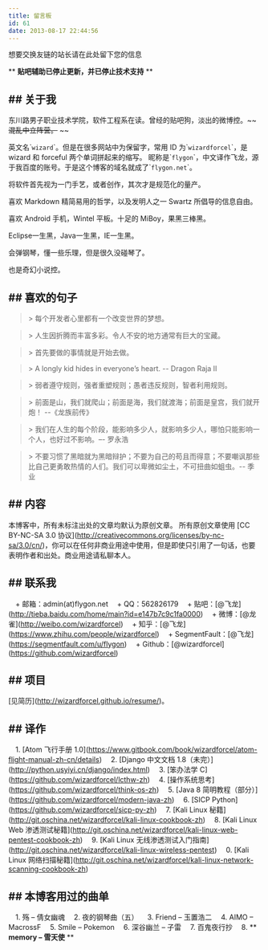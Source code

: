 ```yaml
---
title: 留言板
id: 61
date: 2013-08-17 22:44:56
---
```


想要交换友链的站长请在此处留下您的信息

\*\* **贴吧辅助已停止更新，并已停止技术支持** \*\*

## \#\# 关于我

东川路男子职业技术学院，软件工程系在读。曾经的贴吧狗，淡出的微博控。~~ ~~混乱中立阵营。~~ ~~

英文名\``wizard`\`。但是在很多网站中为保留字，常用 ID 为\``wizardforcel`\`，是 wizard 和 forceful 两个单词拼起来的缩写。
昵称是\``flygon`\`，中文译作飞龙，源于我百度的账号。于是这个博客的域名就成了\``flygon.net`\`。

将软件首先视为一门手艺，或者创作，其次才是规范化的量产。

喜欢 Markdown 精简易用的哲学，以及发明人之一 Swartz 所倡导的信息自由。

喜欢 Android 手机，Wintel 平板。十足的 MiBoy，果黑三棒黑。

Eclipse一生黑，Java一生黑，IE一生黑。

会弹钢琴，懂一些乐理，但是很久没碰琴了。

也是奇幻小说控。

## \#\# 喜欢的句子

> \> 每个开发者心里都有一个改变世界的梦想。

> \> 人生因折腾而丰富多彩。令人不安的地方通常有巨大的宝藏。

> \> 首先要做的事情就是开始去做。

> \> A longly kid hides in everyone’s heart. -- Dragon Raja II

> \> 弱者遵守规则，强者重塑规则；愚者违反规则，智者利用规则。

> \> 前面是山，我们就爬山；前面是海，我们就渡海；前面是皇宫，我们就开炮！ --《龙族前传》

> \> 我们在人生的每个阶段，能影响多少人，就影响多少人，哪怕只能影响一个人，也好过不影响。–- 罗永浩

> \> 不要习惯了黑暗就为黑暗辩护；不要为自己的苟且而得意；不要嘲讽那些比自己更勇敢热情的人们。我们可以卑微如尘土，不可扭曲如蛆虫。-- 季业

## \#\# 内容

本博客中，所有未标注出处的文章均默认为原创文章。
所有原创文章使用 \[CC BY-NC-SA 3.0 协议\]\(<http://creativecommons.org/licenses/by-nc-sa/3.0/cn/>\)，你可以在任何非商业用途中使用，但是即使只引用了一句话，也要表明作者和出处。商业用途请私聊本人。

## \#\# 联系我

　\+   邮箱：admin(at)flygon.net
　\+   QQ：562826179
　\+   贴吧：\[@飞龙\]\(<http://tieba.baidu.com/home/main?id=e147b7c9c1fa0000>\)
　\+   微博：\[@龙雀\]\(<http://weibo.com/wizardforcel>\)
　\+   知乎：\[@飞龙\]\(<https://www.zhihu.com/people/wizardforcel>\)
　\+   SegmentFault：\[@飞龙\]\(<https://segmentfault.com/u/flygon>\)
　\+   Github：\[@wizardforcel\]\(<https://github.com/wizardforcel>\)

## \#\# 项目

\[见简历\]\(<http://wizardforcel.github.io/resume/>\)。

## \#\# 译作

　1\.  \[Atom 飞行手册 1.0\]\(<https://www.gitbook.com/book/wizardforcel/atom-flight-manual-zh-cn/details>\)
　2\.  \[Django 中文文档 1.8（未完）\]\(<http://python.usyiyi.cn/django/index.html>\)
　3\.  \[笨办法学 C\]\(<https://github.com/wizardforcel/lcthw-zh>\)
　4\.  \[操作系统思考\]\(<https://github.com/wizardforcel/think-os-zh>\)
　5\.  \[Java 8 简明教程（部分）\]\(<https://github.com/wizardforcel/modern-java-zh>\)
　6\.  \[SICP Python\]\(<https://github.com/wizardforcel/sicp-py-zh>\)
　7\.  \[Kali Linux 秘籍\]\(<http://git.oschina.net/wizardforcel/kali-linux-cookbook-zh>\)
　8\.  \[Kali Linux Web 渗透测试秘籍\]\(<http://git.oschina.net/wizardforcel/kali-linux-web-pentest-cookbook-zh>\)
　9\.  \[Kali Linux 无线渗透测试入门指南\]\(<http://git.oschina.net/wizardforcel/kali-linux-wireless-pentest>\)
　0\.  \[Kali Linux 网络扫描秘籍\]\(<http://git.oschina.net/wizardforcel/kali-linux-network-scanning-cookbook-zh>\)

## \#\# 本博客用过的曲单

　1\.  殇 – 倩女幽魂
　2\.  夜的钢琴曲（五）
　3\.  Friend – 玉置浩二
　4\.  AIMO – MacrossF
　5\.  Smile – Pokemon
　6\.  深谷幽兰 – 子雷
　7\.  百鬼夜行抄
　8\.  \*\* **memory – 雪天使** \*\*